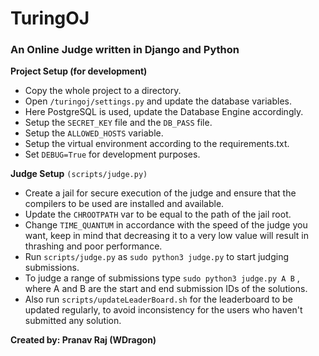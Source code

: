 # TuringOJ
### An Online Judge written in Django and Python

**Project Setup (for development)**
* Copy the whole project to a directory.
* Open `/turingoj/settings.py` and update the database variables.
* Here PostgreSQL is used, update the Database Engine accordingly.
* Setup the `SECRET_KEY` file and the `DB_PASS` file.
* Setup the `ALLOWED_HOSTS` variable.
* Setup the virtual environment according to the requirements.txt.
* Set `DEBUG=True` for development purposes.

**Judge Setup** `(scripts/judge.py)`
* Create a jail for secure execution of the judge and ensure that the compilers to be used are installed and available.
* Update the `CHROOTPATH` var to be equal to the path of the jail root.
* Change `TIME_QUANTUM` in accordance with the speed of the judge you want, keep in mind that decreasing it to a very low value will result in thrashing and poor performance.
* Run `scripts/judge.py` as `sudo python3 judge.py` to start judging submissions.
* To judge a range of submissions type `sudo python3 judge.py A B` , where A and B are the start and end submission IDs of the solutions.
* Also run `scripts/updateLeaderBoard.sh` for the leaderboard to be updated regularly, to avoid inconsistency for the users who haven't submitted any solution.


**Created by: Pranav Raj (WDragon)**
